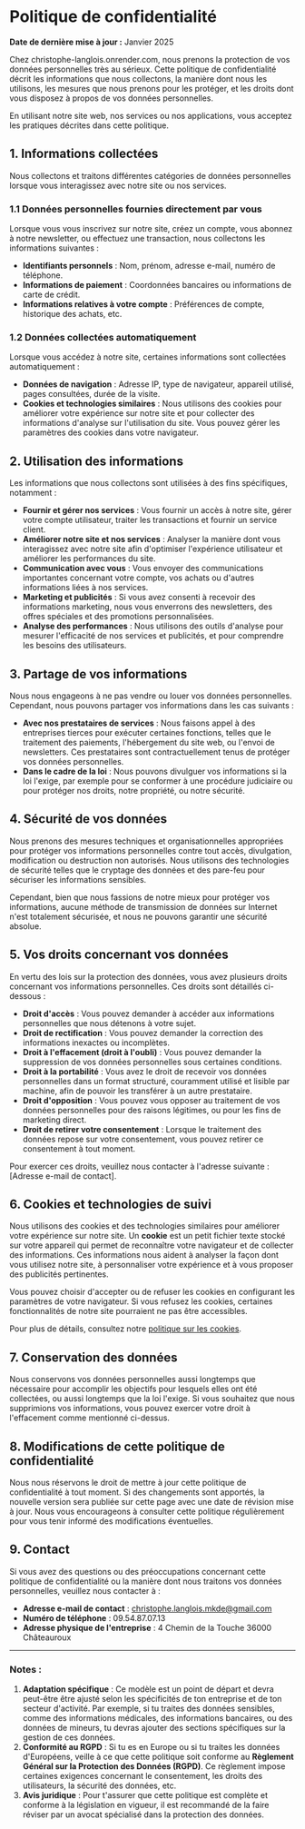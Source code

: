 # Politique de confidentialité

**Date de dernière mise à jour :** Janvier 2025

Chez christophe-langlois.onrender.com, nous prenons la protection de vos données personnelles très au sérieux. Cette politique de confidentialité décrit les informations que nous collectons, la manière dont nous les utilisons, les mesures que nous prenons pour les protéger, et les droits dont vous disposez à propos de vos données personnelles.

En utilisant notre site web, nos services ou nos applications, vous acceptez les pratiques décrites dans cette politique.

## 1. Informations collectées

Nous collectons et traitons différentes catégories de données personnelles lorsque vous interagissez avec notre site ou nos services.

### 1.1 Données personnelles fournies directement par vous

Lorsque vous vous inscrivez sur notre site, créez un compte, vous abonnez à notre newsletter, ou effectuez une transaction, nous collectons les informations suivantes :

- **Identifiants personnels** : Nom, prénom, adresse e-mail, numéro de téléphone.
- **Informations de paiement** : Coordonnées bancaires ou informations de carte de crédit.
- **Informations relatives à votre compte** : Préférences de compte, historique des achats, etc.
  
### 1.2 Données collectées automatiquement

Lorsque vous accédez à notre site, certaines informations sont collectées automatiquement :

- **Données de navigation** : Adresse IP, type de navigateur, appareil utilisé, pages consultées, durée de la visite.
- **Cookies et technologies similaires** : Nous utilisons des cookies pour améliorer votre expérience sur notre site et pour collecter des informations d'analyse sur l'utilisation du site. Vous pouvez gérer les paramètres des cookies dans votre navigateur.

## 2. Utilisation des informations

Les informations que nous collectons sont utilisées à des fins spécifiques, notamment :

- **Fournir et gérer nos services** : Vous fournir un accès à notre site, gérer votre compte utilisateur, traiter les transactions et fournir un service client.
- **Améliorer notre site et nos services** : Analyser la manière dont vous interagissez avec notre site afin d'optimiser l'expérience utilisateur et améliorer les performances du site.
- **Communication avec vous** : Vous envoyer des communications importantes concernant votre compte, vos achats ou d'autres informations liées à nos services.
- **Marketing et publicités** : Si vous avez consenti à recevoir des informations marketing, nous vous enverrons des newsletters, des offres spéciales et des promotions personnalisées.
- **Analyse des performances** : Nous utilisons des outils d'analyse pour mesurer l'efficacité de nos services et publicités, et pour comprendre les besoins des utilisateurs.

## 3. Partage de vos informations

Nous nous engageons à ne pas vendre ou louer vos données personnelles. Cependant, nous pouvons partager vos informations dans les cas suivants :

- **Avec nos prestataires de services** : Nous faisons appel à des entreprises tierces pour exécuter certaines fonctions, telles que le traitement des paiements, l'hébergement du site web, ou l'envoi de newsletters. Ces prestataires sont contractuellement tenus de protéger vos données personnelles.
- **Dans le cadre de la loi** : Nous pouvons divulguer vos informations si la loi l'exige, par exemple pour se conformer à une procédure judiciaire ou pour protéger nos droits, notre propriété, ou notre sécurité.
  
## 4. Sécurité de vos données

Nous prenons des mesures techniques et organisationnelles appropriées pour protéger vos informations personnelles contre tout accès, divulgation, modification ou destruction non autorisés. Nous utilisons des technologies de sécurité telles que le cryptage des données et des pare-feu pour sécuriser les informations sensibles.

Cependant, bien que nous fassions de notre mieux pour protéger vos informations, aucune méthode de transmission de données sur Internet n'est totalement sécurisée, et nous ne pouvons garantir une sécurité absolue.

## 5. Vos droits concernant vos données

En vertu des lois sur la protection des données, vous avez plusieurs droits concernant vos informations personnelles. Ces droits sont détaillés ci-dessous :

- **Droit d'accès** : Vous pouvez demander à accéder aux informations personnelles que nous détenons à votre sujet.
- **Droit de rectification** : Vous pouvez demander la correction des informations inexactes ou incomplètes.
- **Droit à l'effacement (droit à l'oubli)** : Vous pouvez demander la suppression de vos données personnelles sous certaines conditions.
- **Droit à la portabilité** : Vous avez le droit de recevoir vos données personnelles dans un format structuré, couramment utilisé et lisible par machine, afin de pouvoir les transférer à un autre prestataire.
- **Droit d'opposition** : Vous pouvez vous opposer au traitement de vos données personnelles pour des raisons légitimes, ou pour les fins de marketing direct.
- **Droit de retirer votre consentement** : Lorsque le traitement des données repose sur votre consentement, vous pouvez retirer ce consentement à tout moment.

Pour exercer ces droits, veuillez nous contacter à l'adresse suivante : [Adresse e-mail de contact].

## 6. Cookies et technologies de suivi

Nous utilisons des cookies et des technologies similaires pour améliorer votre expérience sur notre site. Un **cookie** est un petit fichier texte stocké sur votre appareil qui permet de reconnaître votre navigateur et de collecter des informations. Ces informations nous aident à analyser la façon dont vous utilisez notre site, à personnaliser votre expérience et à vous proposer des publicités pertinentes.

Vous pouvez choisir d'accepter ou de refuser les cookies en configurant les paramètres de votre navigateur. Si vous refusez les cookies, certaines fonctionnalités de notre site pourraient ne pas être accessibles.

Pour plus de détails, consultez notre [politique sur les cookies](lien_vers_la_politique_des_cookies).

## 7. Conservation des données

Nous conservons vos données personnelles aussi longtemps que nécessaire pour accomplir les objectifs pour lesquels elles ont été collectées, ou aussi longtemps que la loi l'exige. Si vous souhaitez que nous supprimions vos informations, vous pouvez exercer votre droit à l'effacement comme mentionné ci-dessus.

## 8. Modifications de cette politique de confidentialité

Nous nous réservons le droit de mettre à jour cette politique de confidentialité à tout moment. Si des changements sont apportés, la nouvelle version sera publiée sur cette page avec une date de révision mise à jour. Nous vous encourageons à consulter cette politique régulièrement pour vous tenir informé des modifications éventuelles.

## 9. Contact

Si vous avez des questions ou des préoccupations concernant cette politique de confidentialité ou la manière dont nous traitons vos données personnelles, veuillez nous contacter à :

- **Adresse e-mail de contact** : christophe.langlois.mkde@gmail.com
- **Numéro de téléphone** : 09.54.87.07.13
- **Adresse physique de l'entreprise** : 4 Chemin de la Touche 36000 Châteauroux

---

### Notes :
1. **Adaptation spécifique** : Ce modèle est un point de départ et devra peut-être être ajusté selon les spécificités de ton entreprise et de ton secteur d'activité. Par exemple, si tu traites des données sensibles, comme des informations médicales, des informations bancaires, ou des données de mineurs, tu devras ajouter des sections spécifiques sur la gestion de ces données.
2. **Conformité au RGPD** : Si tu es en Europe ou si tu traites les données d'Européens, veille à ce que cette politique soit conforme au **Règlement Général sur la Protection des Données (RGPD)**. Ce règlement impose certaines exigences concernant le consentement, les droits des utilisateurs, la sécurité des données, etc.
3. **Avis juridique** : Pour t'assurer que cette politique est complète et conforme à la législation en vigueur, il est recommandé de la faire réviser par un avocat spécialisé dans la protection des données.


